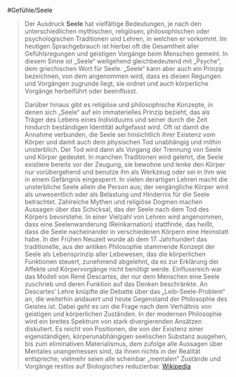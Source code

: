 #Gefühle/Seele
> Der Ausdruck **Seele** hat vielfältige Bedeutungen, je nach den unterschiedlichen mythischen, religiösen, philosophischen oder psychologischen Traditionen und Lehren, in welchen er vorkommt. Im heutigen Sprachgebrauch ist hierbei oft die Gesamtheit aller Gefühlsregungen und geistigen Vorgänge beim Menschen gemeint. In diesem Sinne ist „Seele“ weitgehend gleichbedeutend mit „Psyche“, dem griechischen Wort für Seele. „Seele“ kann aber auch ein Prinzip bezeichnen, von dem angenommen wird, dass es diesen Regungen und Vorgängen zugrunde liegt, sie ordnet und auch körperliche Vorgänge herbeiführt oder beeinflusst.
>
> Darüber hinaus gibt es religiöse und philosophische Konzepte, in denen sich „Seele“ auf ein immaterielles Prinzip bezieht, das als Träger des Lebens eines Individuums und seiner durch die Zeit hindurch beständigen Identität aufgefasst wird. Oft ist damit die Annahme verbunden, die Seele sei hinsichtlich ihrer Existenz vom Körper und damit auch dem physischen Tod unabhängig und mithin unsterblich. Der Tod wird dann als Vorgang der Trennung von Seele und Körper gedeutet. In manchen Traditionen wird gelehrt, die Seele existiere bereits vor der Zeugung, sie bewohne und lenke den Körper nur vorübergehend und benutze ihn als Werkzeug oder sei in ihm wie in einem Gefängnis eingesperrt. In vielen derartigen Lehren macht die unsterbliche Seele allein die Person aus; der vergängliche Körper wird als unwesentlich oder als Belastung und Hindernis für die Seele betrachtet. Zahlreiche Mythen und religiöse Dogmen machen Aussagen über das Schicksal, das der Seele nach dem Tod des Körpers bevorstehe. In einer Vielzahl von Lehren wird angenommen, dass eine Seelenwanderung (Reinkarnation) stattfinde, das heißt, dass die Seele nacheinander in verschiedenen Körpern eine Heimstatt habe.
> In der Frühen Neuzeit wurde ab dem 17. Jahrhundert das traditionelle, aus der antiken Philosophie stammende Konzept der Seele als Lebensprinzip aller Lebewesen, das die körperlichen Funktionen steuert, zunehmend abgelehnt, da es zur Erklärung der Affekte und Körpervorgänge nicht benötigt werde. Einflussreich war das Modell von René Descartes, der nur dem Menschen eine Seele zuschrieb und deren Funktion auf das Denken beschränkte. An Descartes’ Lehre knüpfte die Debatte über das „Leib-Seele-Problem“ an, die weiterhin andauert und heute Gegenstand der Philosophie des Geistes ist. Dabei geht es um die Frage nach dem Verhältnis von geistigen und körperlichen Zuständen.
> In der modernen Philosophie wird ein breites Spektrum von stark divergierenden Ansätzen diskutiert. Es reicht von Positionen, die von der Existenz einer eigenständigen, körperunabhängigen seelischen Substanz ausgehen, bis zum eliminativen Materialismus, dem zufolge alle Aussagen über Mentales unangemessen sind, da ihnen nichts in der Realität entspreche; vielmehr seien alle scheinbar „mentalen“ Zustände und Vorgänge restlos auf Biologisches reduzierbar.
> [Wikipedia](https://de.wikipedia.org/wiki/Seele)